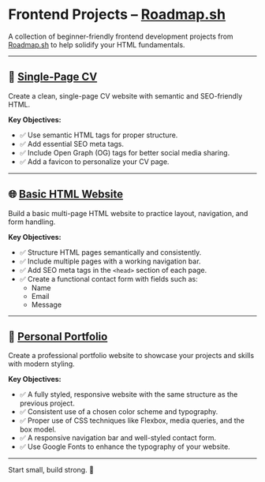 # Frontend Projects – [Roadmap.sh](https://roadmap.sh/frontend/projects)

A collection of beginner-friendly frontend development projects from [Roadmap.sh](https://roadmap.sh/frontend/projects) to help solidify your HTML fundamentals.

---

## 📄 [Single-Page CV](https://roadmap.sh/projects/single-page-cv)

Create a clean, single-page CV website with semantic and SEO-friendly HTML.

**Key Objectives:**
- ✅ Use semantic HTML tags for proper structure.
- ✅ Add essential SEO meta tags.
- ✅ Include Open Graph (OG) tags for better social media sharing.
- ✅ Add a favicon to personalize your CV page.

---

## 🌐 [Basic HTML Website](https://roadmap.sh/projects/basic-html-website)

Build a basic multi-page HTML website to practice layout, navigation, and form handling.

**Key Objectives:**
- ✅ Structure HTML pages semantically and consistently.
- ✅ Include multiple pages with a working navigation bar.
- ✅ Add SEO meta tags in the `<head>` section of each page.
- ✅ Create a functional contact form with fields such as:
  - Name
  - Email
  - Message

---

## 🎨 [Personal Portfolio](https://roadmap.sh/projects/portfolio-website)

Create a professional portfolio website to showcase your projects and skills with modern styling.

**Key Objectives:**
- ✅ A fully styled, responsive website with the same structure as the previous project.
- ✅ Consistent use of a chosen color scheme and typography.
- ✅ Proper use of CSS techniques like Flexbox, media queries, and the box model.
- ✅ A responsive navigation bar and well-styled contact form.
- ✅ Use Google Fonts to enhance the typography of your website.

---

Start small, build strong. 🚀
